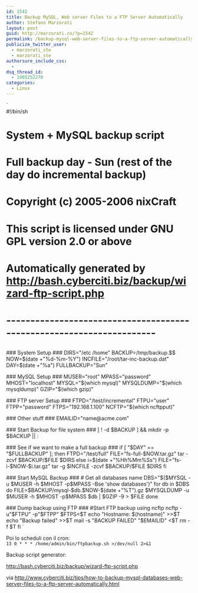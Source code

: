 ```yaml
---
id: 1542
title: Backup MySQL, Web server Files to a FTP Server Automatically
author: Stefano Marzorati
layout: post
guid: http://marzorati.co/?p=1542
permalink: /backup-mysql-web-server-files-to-a-ftp-server-automatically/
publicize_twitter_user:
  - marzorati_ste
  - marzorati_ste
authorsure_include_css:
  - 
dsq_thread_id:
  - 1905252270
categories:
  - Linux
---
```

`   
#!/bin/sh   
# System + MySQL backup script   
# Full backup day - Sun (rest of the day do incremental backup)   
# Copyright (c) 2005-2006 nixCraft   
# This script is licensed under GNU GPL version 2.0 or above   
# Automatically generated by http://bash.cyberciti.biz/backup/wizard-ftp-script.php   
# ---------------------------------------------------------------------</p>
<p>### System Setup ###   
DIRS="/etc /home"   
BACKUP=/tmp/backup.$$   
NOW=$(date +"%d-%m-%Y")   
INCFILE="/root/tar-inc-backup.dat"   
DAY=$(date +"%a")   
FULLBACKUP="Sun"</p>
<p>### MySQL Setup ###   
MUSER="root"   
MPASS="password"   
MHOST="localhost"   
MYSQL="$(which mysql)"   
MYSQLDUMP="$(which mysqldump)"   
GZIP="$(which gzip)"</p>
<p>### FTP server Setup ###   
FTPD="/test/incremental"   
FTPU="user"   
FTPP="password"   
FTPS="192.168.1.100"   
NCFTP="$(which ncftpput)"</p>
<p>### Other stuff ###   
EMAILID="name@acme.com"</p>
<p>### Start Backup for file system ###   
[ ! -d $BACKUP ] && mkdir -p $BACKUP || :</p>
<p>### See if we want to make a full backup ###   
if [ "$DAY" == "$FULLBACKUP" ]; then   
  FTPD="/test/full"   
  FILE="fs-full-$NOW.tar.gz"   
  tar -zcvf $BACKUP/$FILE $DIRS   
else   
  i=$(date +"%Hh%Mm%Ss")   
  FILE="fs-i-$NOW-$i.tar.gz"   
  tar -g $INCFILE -zcvf $BACKUP/$FILE $DIRS   
fi</p>
<p>### Start MySQL Backup ###   
# Get all databases name   
DBS="$($MYSQL -u $MUSER -h $MHOST -p$MPASS -Bse 'show databases')"   
for db in $DBS   
do   
 FILE=$BACKUP/mysql-$db.$NOW-$(date +"%T").gz   
 $MYSQLDUMP -u $MUSER -h $MHOST -p$MPASS $db | $GZIP -9 > $FILE   
done</p>
<p>### Dump backup using FTP ###   
#Start FTP backup using ncftp   
ncftp -u"$FTPU" -p"$FTPP" $FTPS<$T   
 echo "Hostname: $(hostname)" >>$T   
 echo "Backup failed" >>$T   
 mail  -s "BACKUP FAILED" "$EMAILID" <$T   
 rm -f $T   
fi   
`

Poi lo scheduli con il cron:  
`13 0 * * * /home/admin/bin/ftpbackup.sh >/dev/null 2>&1`

Backup script generator:

http://bash.cyberciti.biz/backup/wizard-ftp-script.php

via http://www.cyberciti.biz/tips/how-to-backup-mysql-databases-web-server-files-to-a-ftp-server-automatically.html